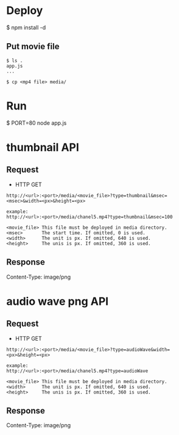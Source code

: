 Deploy
======
$ npm install -d

Put movie file
---------------

```
$ ls .
app.js
...

$ cp <mp4 file> media/
```



Run
===
$ PORT=80 node app.js


thumbnail API
==============

Request
--------
* HTTP GET

```
http://<url>:<port>/media/<movie_file>?type=thumbnail&msec=<msec>&width=<px>&height=<px>

example:
http://<url>:<port>/media/chanel5.mp4?type=thumbnail&msec=100

<movie_file> This file must be deployed in media directory. 
<msec>       The start time. If omitted, 0 is used.
<width>      The unit is px. If omitted, 640 is used.
<height>     The unis is px. If omitted, 360 is used.

```

Response
--------
Content-Type: image/png

audio wave png API
===================

Request
--------
* HTTP GET

```
http://<url>:<port>/media/<movie_file>?type=audioWave&width=<px>&height=<px>

example:
http://<url>:<port>/media/chanel5.mp4?type=audioWave

<movie_file> This file must be deployed in media directory. 
<width>      The unit is px. If omitted, 640 is used.
<height>     The unis is px. If omitted, 360 is used.

```

Response
--------
Content-Type: image/png
